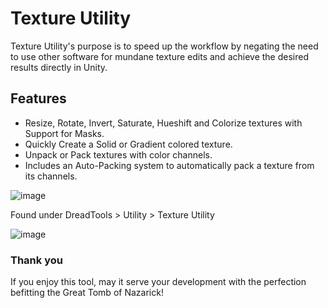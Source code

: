 # Texture Utility
Texture Utility's purpose is to speed up the workflow by negating the need to use other software for mundane texture edits and achieve the desired results directly in Unity.

## Features
- Resize, Rotate, Invert, Saturate, Hueshift and Colorize textures with Support for Masks.
- Quickly Create a Solid or Gradient colored texture.
- Unpack or Pack textures with color channels.
- Includes an Auto-Packing system to automatically pack a texture from its channels.

![image](https://cdn.discordapp.com/attachments/1096062791984619603/1096062792345325588/unknown2.png?ex=66343c45&is=6632eac5&hm=a6d6440039b0832d1ce7054a7c21f2136efec8be5fb9c1cff86f09439908d057&)

Found under DreadTools > Utility > Texture Utility

![image](https://cdn.discordapp.com/attachments/1096062791984619603/1096062916115042344/unknown.png?ex=66343c63&is=6632eae3&hm=ae7d89710dfd9e2d6436eef4a06a6b7b1f6f0cbd4d5f5e1233f6950bbe0a1e3a&)

### Thank you
If you enjoy this tool, may it serve your development with the perfection befitting the Great Tomb of Nazarick!